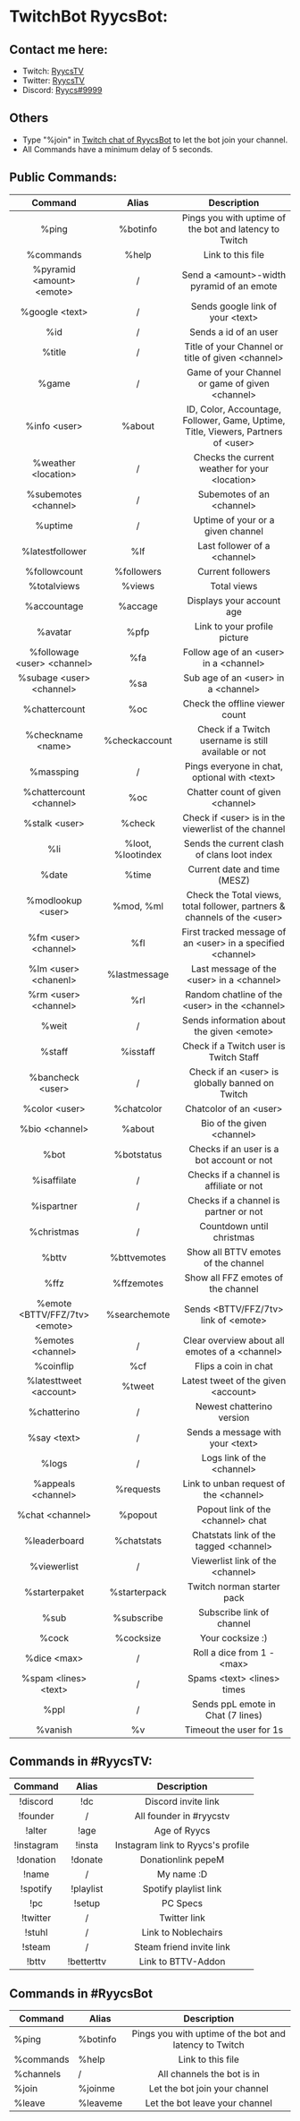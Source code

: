 # TwitchBot RyycsBot:

## Contact me here:
* Twitch: [RyycsTV](https://www.twitch.tv/ryycstv)
* Twitter: [RyycsTV](https://twitter.com/ryycstv)
* Discord: [Ryycs#9999](https://discord.com/users/444940928797638676)

## Others
* Type "%join" in [Twitch chat of RyycsBot](https://www.twitch.tv/ryycsbot) to let the bot join your channel.
* All Commands have a minimum delay of 5 seconds.


## Public Commands:

| Command  | Alias  | Description  |
|:-----------:|:-----------:|:------------:|
|%ping | %botinfo|Pings you with uptime of the bot and latency to Twitch|
|%commands | %help|Link to this file |
|%pyramid \<amount> \<emote> |/  |Send a \<amount>-width pyramid of an emote|
|%google \<text> |/|Sends google link of your \<text>|
|%id     |/     |Sends a id of an user|
|%title | /| Title of your Channel or title of given \<channel>|
|%game |/|Game of your Channel or game of given \<channel>|
|%info \<user>|%about|ID, Color, Accountage, Follower, Game, Uptime, Title, Viewers, Partners of \<user>|
|%weather \<location>|/|Checks the current weather for your \<location>|
|%subemotes \<channel>|/|Subemotes of an \<channel>|
|%uptime | /| Uptime of your or a given channel|
|%latestfollower|%lf| Last follower of a \<channel>|
|%followcount|%followers|Current followers|
|%totalviews| %views| Total views|
|%accountage| %accage | Displays your account age|
|%avatar |%pfp|Link to your profile picture|
|%followage \<user> \<channel>| %fa|Follow age of an \<user> in a \<channel>|
|%subage \<user> \<channel>| %sa| Sub age of an \<user> in a \<channel>|
|%chattercount|%oc| Check the offline viewer count|
|%checkname \<name>|%checkaccount| Check if a Twitch username is still available or not| 
|%massping | /| Pings everyone in chat, optional with \<text>|
|%chattercount \<channel>| %oc | Chatter count of given \<channel>|
|%stalk \<user>| %check| Check if \<user> is in the viewerlist of the channel|
|%li|%loot, %lootindex| Sends the current clash of clans loot index|
|%date|%time| Current date and time (MESZ)|
|%modlookup \<user>|%mod, %ml| Check the Total views, total follower, partners & channels of the \<user>| 
|%fm \<user> \<channel> |%fl| First tracked message of an \<user> in a specified \<channel>|
|%lm \<user> \<chanenl>|%lastmessage| Last message of the \<user> in a \<channel>|
|%rm \<user> \<channel>|%rl| Random chatline of the \<user> in the \<channel>|
|%weit <emote>| /| Sends information about the given \<emote>|
|%staff|%isstaff| Check if a Twitch user is Twitch Staff|
|%bancheck \<user>|/|Check if an \<user> is globally banned on Twitch|
|%color \<user>|%chatcolor| Chatcolor of an \<user>|
|%bio \<channel>|%about| Bio of the given \<channel>|
|%bot | %botstatus| Checks if an user is a bot account or not|
|%isaffilate|/|Checks if a channel is affiliate or not|
|%ispartner|/|Checks if a channel is partner or not|
|%christmas|/|Countdown until christmas|
|%bttv |%bttvemotes| Show all BTTV emotes of the channel |
|%ffz | %ffzemotes| Show all FFZ emotes of the channel|
|%emote \<BTTV/FFZ/7tv> \<emote>|%searchemote|Sends \<BTTV/FFZ/7tv> link of \<emote>|
|%emotes \<channel>| /|Clear overview about all emotes of a \<channel>|
|%coinflip | %cf| Flips a coin in chat |
|%latesttweet \<account>|%tweet| Latest tweet of the given \<account>|
|%chatterino|/|Newest chatterino version|
|%say \<text>|/|Sends a message with your \<text>|
|%logs|/| Logs link of the \<channel>|
|%appeals \<channel>|%requests|Link to unban request of the \<channel>|
|%chat \<channel>|%popout|Popout link of the \<channel> chat|
|%leaderboard|%chatstats| Chatstats link of the tagged \<channel>|
|%viewerlist|/| Viewerlist link of the \<channel>|
|%starterpaket|%starterpack|Twitch norman starter pack|
|%sub|%subscribe|Subscribe link of channel|
|%cock|%cocksize| Your cocksize :)|
|%dice \<max>|/|Roll a dice from 1 - \<max>|
|%spam \<lines> \<text>|/|Spams \<text> \<lines> times|
|%ppl|/|Sends ppL emote in Chat (7 lines)|
|%vanish|%v| Timeout the user for 1s|



## Commands in #RyycsTV:

| Command  | Alias  | Description  |
|:-----------:|:-----------:|:------------:|
|!discord|!dc|Discord invite link|
|!founder|/| All founder in #ryycstv|
|!alter|!age| Age of Ryycs|
|!instagram|!insta|Instagram link to Ryycs's profile|
|!donation|!donate|Donationlink pepeM|
|!name|/|My name :D |
|!spotify|!playlist| Spotify playlist link|
|!pc|!setup|PC Specs|
|!twitter|/|Twitter link|
|!stuhl|/|Link to Noblechairs|
|!steam|/|Steam friend invite link|
|!bttv|!betterttv| Link to BTTV-Addon|

## Commands in #RyycsBot

| Command |Alias| Description |
|----------|-----|:-----------:|
|%ping |%botinfo|Pings you with uptime of the bot and latency to Twitch|
|%commands  |%help  |Link to this file|
|%channels|/|All channels the bot is in|
|%join |%joinme| Let the bot join your channel|
|%leave|%leaveme| Let the bot leave your channel|

